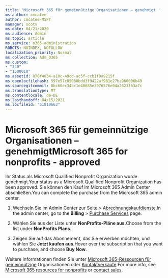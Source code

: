 ```yaml
---
title: 'Microsoft 365 für gemeinnützige Organisationen – genehmigt '
ms.author: cmcatee
author: cmcatee-MSFT
manager: scotv
ms.date: 04/21/2020
ms.audience: Admin
ms.topic: article
ms.service: o365-administration
ROBOTS: NOINDEX, NOFOLLOW
localization_priority: Normal
ms.collection: Adm_O365
ms.custom:
- "340"
- "1500010"
ms.assetid: 870f4834-a10c-49cd-ac5f-ccb1f0a9215f
ms.openlocfilehash: 597e57c85080bdd3f9422af981e27ba960006b49
ms.sourcegitcommit: 8bc60ec34bc1e40685e3976576e04a2623f63a7c
ms.translationtype: MT
ms.contentlocale: de-DE
ms.lasthandoff: 04/15/2021
ms.locfileid: "51810663"
---
```

# <a name="microsoft-365-for-nonprofits---approved"></a><span data-ttu-id="85cd3-102">Microsoft 365 für gemeinnützige Organisationen – genehmigt</span><span class="sxs-lookup"><span data-stu-id="85cd3-102">Microsoft 365 for nonprofits - approved</span></span>

<span data-ttu-id="85cd3-103">Ihr Status als Microsoft Qualified Nonprofit Organization wurde genehmigt.</span><span class="sxs-lookup"><span data-stu-id="85cd3-103">Your status as a Microsoft Qualified Nonprofit Organization has been approved.</span></span> <span data-ttu-id="85cd3-104">Sie können den Kauf im Microsoft 365 Admin Center abschließen.</span><span class="sxs-lookup"><span data-stu-id="85cd3-104">You can complete the purchase from the Microsoft 365 admin center.</span></span>

1. <span data-ttu-id="85cd3-105">Wechseln Sie im Admin  Center zur Seite \> [Abrechnungskaufdienste.](https://go.microsoft.com/fwlink/p/?linkid=868433)</span><span class="sxs-lookup"><span data-stu-id="85cd3-105">In the admin center, go to the **Billing** \> [Purchase Services](https://go.microsoft.com/fwlink/p/?linkid=868433) page.</span></span>

2. <span data-ttu-id="85cd3-106">Wählen Sie aus der Liste unter **NonProfits-Pläne aus.**</span><span class="sxs-lookup"><span data-stu-id="85cd3-106">Choose from the list under **NonProfits Plans**.</span></span>

3. <span data-ttu-id="85cd3-107">Zeigen Sie auf das Abonnement, das Sie erwerben möchten, und wählen Sie **Jetzt kaufen aus.**</span><span class="sxs-lookup"><span data-stu-id="85cd3-107">Hover over the subscription that you want to purchase, and choose **Buy Now**.</span></span>

<span data-ttu-id="85cd3-108">Weitere Informationen finden Sie unter [Microsoft 365-Ressourcen für gemeinnützige](https://www.microsoft.com/nonprofits/microsoft-365) Organisationen oder [Kontaktverkäufe](https://www.microsoft.com/nonprofits/contact-us).</span><span class="sxs-lookup"><span data-stu-id="85cd3-108">For more info, see [Microsoft 365 resources for nonprofits](https://www.microsoft.com/nonprofits/microsoft-365) or [contact sales](https://www.microsoft.com/nonprofits/contact-us).</span></span>
